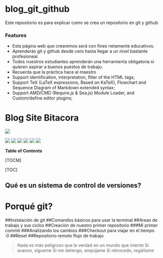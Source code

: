 # blog_git_github
Este repositorio es para explicar como se crea un repositorio en git y github
### Features

- Esta página web que crearemos será con fines netamente educativos.
- Aprenderás git y github desde cero hasta llegar a un nivel bastante profesioneal.
- Todos nuestros estudiantes aprenderán una herramienta obligatoria si quieren aspirar a buenos puestos de trabajo.
- Recuerda que la práctica hace al maestro
- Support identification, interpretation, fliter of the HTML tags;
- Support TeX (LaTeX expressions, Based on KaTeX), Flowchart and Sequence Diagram of Markdown extended syntax;
- Support AMD/CMD (Require.js & Sea.js) Module Loader, and Custom/define editor plugins;

# Blog Site Bitacora

![](https://pandao.github.io/editor.md/images/logos/editormd-logo-180x180.png)

![](https://img.shields.io/github/stars/pandao/editor.md.svg) 
![](https://img.shields.io/github/forks/pandao/editor.md.svg)
![](https://img.shields.io/github/tag/pandao/editor.md.svg) 
![](https://img.shields.io/github/release/pandao/editor.md.svg) 
![](https://img.shields.io/github/issues/pandao/editor.md.svg) 
![](https://img.shields.io/bower/v/editor.md.svg)

**Table of Contents**

[TOCM]

[TOC]

## Qué es un sistema de control de versiones?
# Porqué git?
##Instalación de git
##Comandos básicos para usar la terminal
##Areas de trabajo y sus ciclos
##Creación de nuestro primer repositorio
###Mi primer commit
###Analizando los cambios
###Checkout para viajar en el tiempo :0
##Reset
##Repositorio remoto flujo de trabajo

> Nada es más peligroso que la verdad en un mundo que miente
> Si avanzo, sígueme
> Si me detengo, empújame
> Si retrocedo, regáñame


